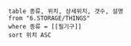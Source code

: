 
```dataview
table 종류, 위치, 상세위치, 갯수, 설명
from "6.STORAGE/THINGS"
where 종류 = [[필기구]]
sort 위치 ASC
```




